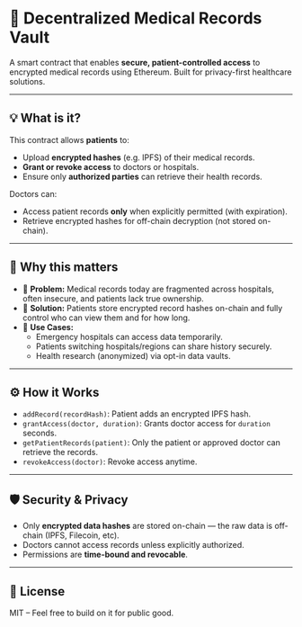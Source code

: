 # 🏥 Decentralized Medical Records Vault

A smart contract that enables **secure, patient-controlled access** to encrypted medical records using Ethereum. Built for privacy-first healthcare solutions.
 
---

## 💡 What is it?

This contract allows **patients** to:  

- Upload **encrypted hashes** (e.g. IPFS) of their medical records.
- **Grant or revoke access** to doctors or hospitals.
- Ensure only **authorized parties** can retrieve their health records.  

Doctors can:

- Access patient records **only** when explicitly permitted (with expiration).
- Retrieve encrypted hashes for off-chain decryption (not stored on-chain).

---

## 🎯 Why this matters

- 🧩 **Problem:** Medical records today are fragmented across hospitals, often insecure, and patients lack true ownership.
- 🔐 **Solution:** Patients store encrypted record hashes on-chain and fully control who can view them and for how long.
- 🧠 **Use Cases:**
  - Emergency hospitals can access data temporarily.
  - Patients switching hospitals/regions can share history securely.
  - Health research (anonymized) via opt-in data vaults.

---

## ⚙️ How it Works

- `addRecord(recordHash)`: Patient adds an encrypted IPFS hash.
- `grantAccess(doctor, duration)`: Grants doctor access for `duration` seconds.
- `getPatientRecords(patient)`: Only the patient or approved doctor can retrieve the records.
- `revokeAccess(doctor)`: Revoke access anytime.

---

## 🛡️ Security & Privacy

- Only **encrypted data hashes** are stored on-chain — the raw data is off-chain (IPFS, Filecoin, etc).
- Doctors cannot access records unless explicitly authorized.
- Permissions are **time-bound and revocable**.

---

## 📜 License

MIT – Feel free to build on it for public good.
